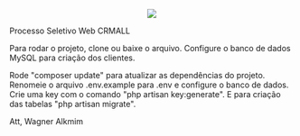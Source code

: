 <p align="center"><img src="https://laravel.com/assets/img/components/logo-laravel.svg"></p>

Processo Seletivo Web CRMALL

Para rodar o projeto, clone ou baixe o arquivo. Configure o banco de dados MySQL para criação dos clientes.

Rode "composer update" para atualizar as dependências do projeto. 
Renomeie o arquivo .env.example para .env e configure o banco de dados.
Crie uma key com o comando "php artisan key:generate". E para criação das tabelas "php artisan migrate".

Att,
Wagner Alkmim
